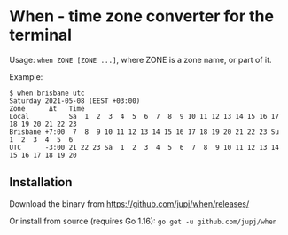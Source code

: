 # When - time zone converter for the terminal

Usage: `when ZONE [ZONE ...]`, where ZONE is a zone name, or part of it.

Example:
```
$ when brisbane utc
Saturday 2021-05-08 (EEST +03:00)
Zone      Δt   Time
Local          Sa  1  2  3  4  5  6  7  8  9 10 11 12 13 14 15 16 17 18 19 20 21 22 23
Brisbane +7:00  7  8  9 10 11 12 13 14 15 16 17 18 19 20 21 22 23 Su  1  2  3  4  5  6
UTC      -3:00 21 22 23 Sa  1  2  3  4  5  6  7  8  9 10 11 12 13 14 15 16 17 18 19 20
```

## Installation

Download the binary from https://github.com/jupj/when/releases/

Or install from source (requires Go 1.16): `go get -u github.com/jupj/when`
